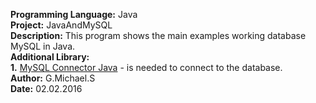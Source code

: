 <b>Programming Language:</b> Java <br>
<b>Project:</b> JavaAndMySQL <br>
<b>Description:</b> This program shows the main examples working database MySQL in Java. <br> 
<b>Additional Library:</b> <br>
<b>1.</b> <a href="http://mvnrepository.com/artifact/mysql/mysql-connector-java">MySQL Connector Java</a> - is needed to connect to the database. <br>
<b>Author:</b> G.Michael.S <br>
<b>Date:</b> 02.02.2016 <br>
